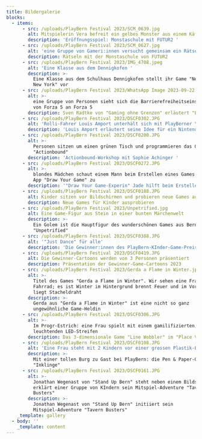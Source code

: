 ```yaml
---
title: Bildergalerie
blocks:
  - items:
      - src: /uploads/PlayBern Festival 2023/SCM_0639.jpg
        alt: Mitspielerin Vera befreit ein gelbes Monster aus einem Käftig
        description: 'Eröffnungsspiel: Monstaschule mit FUTUR2 '
      - src: /uploads/PlayBern Festival 2023/SCM_0627.jpg
        alt: 'eine Gruppe von Gameri:innen versucht gemeinsam ein Rätsel zu lösen '
        description: Rätseln mit der Monstaschule von FUTUR2
      - src: /uploads/PlayBern Festival 2023/IMG_4708.jpeg
        alt: 'Eine Klasse aus dem Dennigkofen '
        description: >-
          Eine Klasse aus dem Schulhaus Dennigkofen stellt ihr Game "New York
          New York" vor
      - src: /uploads/PlayBern Festival 2023/WhatsApp Image 2023-09-22 at 20.32.02.jpeg
        alt: >-
          eine Gruppe von Personen sieht sich die Barrierefreiheitseinstellungen
          von Forza 5 an Forza 5
        description: Sven Radtke von "Gaming ohne Grenzen" erläutert "Barrierefreiheit"
      - src: /uploads/PlayBern Festival 2023/DSCF0302.JPG
        alt: 'Rolli-Fahrer Louis Amport unterhält sich mit PlayBerner Yves '
        description: 'Louis Amport erläutert seine Idee für ein Nintendo Sports Tunier  '
      - src: /uploads/PlayBern Festival 2023/DSCF0200.JPG
        alt: >-
          Personen sitzen um einen grünen Tisch und programmieren das Game
          "Actionbound"
        description: 'Actionbound-Workshop mit Sophie Achinger '
      - src: /uploads/PlayBern Festival 2023/DSCF0272.JPG
        alt: >-
          blondes Mädchen schaut einem Mann beim Erstellen eines Games mit der
          App "Draw Your Game" zu 
        description: '"Draw Your Game-Experin" Jade hilft beim Erstellen eines Games '
      - src: /uploads/PlayBern Festival 2023/DSCF0188.JPG
        alt: Kinder sitzen vor Bildschirmen und probieren neue Games aus
        description: Neue Games für Kinder ausprobieren
      - src: /uploads/PlayBern Festival 2023/Unpetrified.jpg
        alt: Eine Game-Figur aus Stein in einer bunten Märchenwelt
        description: >-
          Ein Golem ist die Hauptfigur des wunderschönen Games aus Bern
          "Unpetrified"
      - src: /uploads/PlayBern Festival 2023/DSCF0388.JPG
        alt: '"Just Dance" für alle'
        description: 'Die Gewinner:innen des PlayBern-KInder-Game-Preises 23'
      - src: /uploads/PlayBern Festival 2023/DSCF0419.JPG
        alt: Die Gewinner-Cartoons werden von 3 Personen präsentiert
        description: Präsentation der Gewinner-Game-Cartoons 2023
      - src: /uploads/PlayBern Festival 2023/Gerda a Flame in Winter.jpg
        alt: >-
          Titel des Games "Gerda a Flame in Winter". Wir sehen eine Frau mit
          Fahrrad; es ist Winter im Hintergrund brennt Feuer und im Vordergrund
          liegt Stacheldraht
        description: >-
          Gerda aus "Gerda a Flame in Winter" ist eine nicht so ganz
          ungewöhnliche Game-Heldin
      - src: /uploads/PlayBern Festival 2023/DSCF0306.JPG
        alt: >-
          Im Progr-Estrich: eine Frau spielt mit einem gamilifizierten,
          leuchtenden LED-Streifen
        description: Das 3-dimensionale Game "Line Wobbler" im "Place Victor"
      - src: /uploads/PlayBern Festival 2023/DSCF0108.JPG
        alt: 'Eine Frau steht mit 2 Kindern vor einer grossen Plastik-Burg '
        description: >-
          Mit einer tollen Burg zu Gast bei PlayBern: die Pen & Paper-Gruppe
          "Inklinge"
      - src: /uploads/PlayBern Festival 2023/DSCF0161.JPG
        alt: >-
          Jonathan Wegenast von "Stand Up Bern" steht neben einem Bildschirm und
          erklärt einer Gruppe von KIndern sein Mitspiel-Adventure "Tavern
          Busters"
        description: >-
          Jonathan Wegenast von "Stand Up Bern" initiiert sein
          Mitspiel-Adventure "Tavern Busters"
    _template: gallery
  - body: ''
    _template: content
---
```


